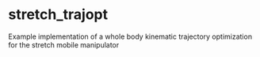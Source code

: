 # stretch_trajopt
Example implementation of a whole body kinematic trajectory optimization for the stretch mobile manipulator
